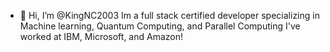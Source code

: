 - 👋 Hi, I’m @KingNC2003
  Im a full stack certified developer specializing in Machine learning, Quantum Computing, and Parallel Computing
  I've worked at IBM, Microsoft, and Amazon!
  

<!---
KingNC2003/KingNC2003 is a ✨ special ✨ repository because its `README.md` (this file) appears on your GitHub profile.
You can click the Preview link to take a look at your changes.
--->
